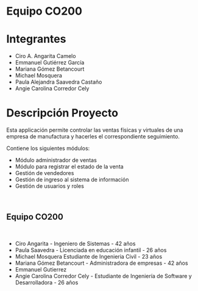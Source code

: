 # Equipo CO200
# Integrantes
- Ciro A. Angarita Camelo
- Emmanuel Gutiérrez García
- Mariana Gómez Betancourt 
- Michael Mosquera
- Paula Alejandra Saavedra Castaño
- Angie Carolina Corredor Cely
# Descripción Proyecto

<p>Esta applicación permite controlar las ventas físicas y virtuales de una empresa de manufactura y hacerles el correspondiente seguimiento.</p>
Contiene los siguientes módulos:<br>

- Módulo administrador de ventas<br>
- Módulo para registrar el estado de la venta<br>
- Gestión de vendedores<br>
- Gestión de ingreso al sistema de información<br>
- Gestión de usuarios y roles<br></p>
<p>
<br><h2>Equipo CO200</h2><br>

- Ciro Angarita - Ingeniero de Sistemas - 42 años
- Paula Saavedra - Licenciada en educación infantil - 26 años
- Michael Mosquera Estudiante de Ingenieria Civil - 23 años 
- Mariana Gómez Betancourt - Administradora de empresas - 42 años
- Emmanuel Gutierrez
- Angie Carolina Corredor Cely - Estudiante de Ingeniería de Software y Desarrolladora - 26 años
</p>